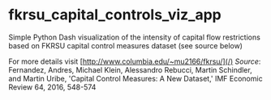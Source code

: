 # fkrsu_capital_controls_viz_app
Simple Python Dash visualization of the intensity of capital flow restrictions based on FKRSU capital control measures dataset (see source below)


For more details visit [http://www.columbia.edu/~mu2166/fkrsu/](/)
_Source_: Fernandez, Andres, Michael Klein, Alessandro Rebucci, Martin Schindler, and Martin Uribe, 'Capital Control Measures: A New Dataset,' IMF Economic Review 64, 2016, 548-574
